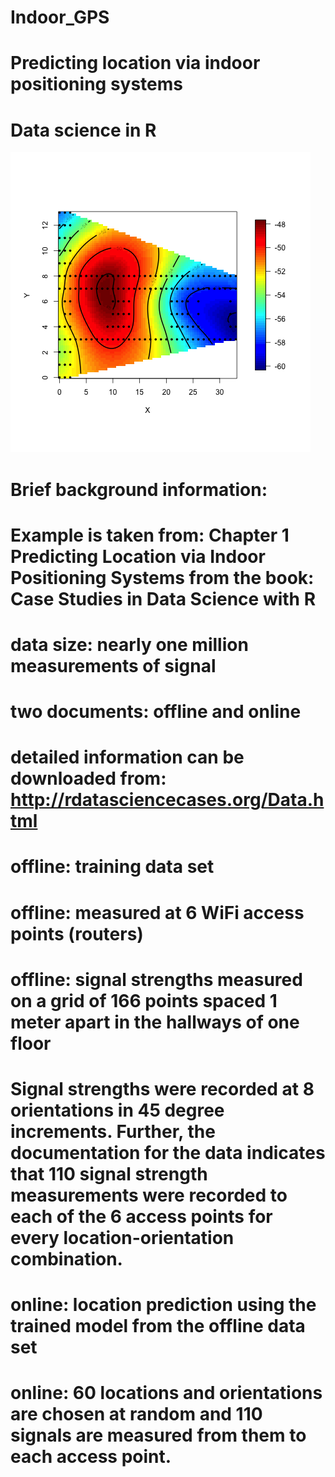 # Indoor_GPS
# Predicting location via indoor positioning systems
# Data science in R
![Alt text](Heatmap1.png?raw=true "Title")



# Brief background information:
# Example is taken from: Chapter 1 Predicting Location via Indoor Positioning Systems from the book: Case Studies in Data Science with R

# data size: nearly one million measurements of signal
# two documents: offline and online

# detailed information can be downloaded from: http://rdatasciencecases.org/Data.html

# offline: training data set
# offline: measured at 6 WiFi access points (routers)
# offline: signal strengths measured on a grid of 166 points spaced 1 meter apart in the hallways of one floor
# Signal strengths were recorded at 8 orientations in 45 degree increments. Further, the documentation for the data indicates that 110 signal strength measurements were recorded to each of the 6 access points for every location-orientation combination.

# online: location prediction using the trained model from the offline data set
# online: 60 locations and orientations are chosen at random and 110 signals are measured from them to each access point.
